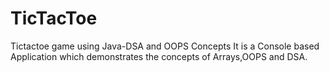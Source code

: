 # TicTacToe
Tictactoe game using Java-DSA and OOPS Concepts 
It is a Console based Application which demonstrates the concepts of Arrays,OOPS and DSA. 
